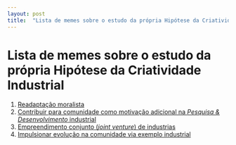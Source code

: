 ```yaml
---
layout: post
title:  "Lista de memes sobre o estudo da própria Hipótese da Criatividade Industrial"
---
```


# Lista de memes sobre o estudo da própria Hipótese da Criatividade Industrial

1. [Readaptação moralista](1/readaptacao-moralista.md)
2. [Contribuir para comunidade como motivação adicional na _Pesquisa & Desenvolvimento_ industrial](2/contribuir-comunidade-incentiva-ped.md)
3. [Empreendimento conjunto (_joint venture_) de industrias](3/empreendimento-conjunto.md)
4. [Impulsionar evolução na comunidade via exemplo industrial](4/impulsionar-comunidade-pelo-exemplo-industrial.md)
